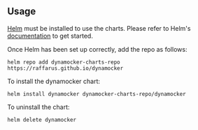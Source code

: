 ## Usage

[Helm](https://helm.sh) must be installed to use the charts.  Please refer to
Helm's [documentation](https://helm.sh/docs) to get started.

Once Helm has been set up correctly, add the repo as follows:

    helm repo add dynamocker-charts-repo https://raffarus.github.io/dynamocker

To install the dynamocker chart:

    helm install dynamocker dynamocker-charts-repo/dynamocker

To uninstall the chart:

    helm delete dynamocker